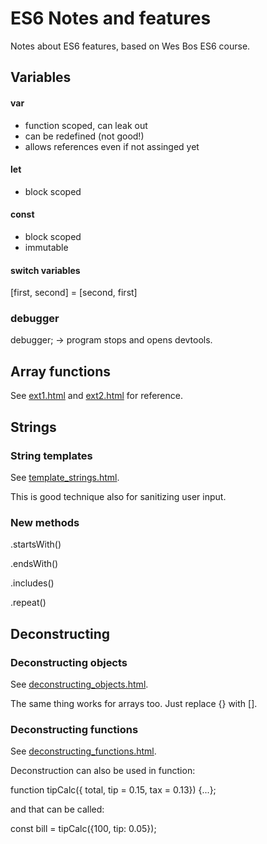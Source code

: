 # ES6 Notes and features

Notes about ES6 features, based on Wes Bos ES6 course. 

## Variables

#### var
* function scoped, can leak out
* can be redefined (not good!)
* allows references even if not assinged yet
#### let 
* block scoped
#### const
* block scoped
* immutable
#### switch variables
[first, second] = [second, first]
### debugger
debugger; -> program stops and opens devtools. 

## Array functions

See [ext1.html](https://github.com/devgranlund/javascript-es6/blob/master/ext1.html) and [ext2.html](https://github.com/devgranlund/javascript-es6/blob/master/ext2.html) for reference.

## Strings

### String templates

See [template_strings.html](https://github.com/devgranlund/javascript-es6/blob/master/template_strings.html).

This is good technique also for sanitizing user input. 

### New methods
.startsWith()

.endsWith()

.includes()

.repeat()

## Deconstructing

### Deconstructing objects

See [deconstructing_objects.html](https://github.com/devgranlund/javascript-es6/blob/master/deconstructing_objects.html).

The same thing works for arrays too. Just replace {} with [].

### Deconstructing functions

See [deconstructing_functions.html](https://github.com/devgranlund/javascript-es6/blob/master/deconstructing_functions.html).

Deconstruction can also be used in function:

function tipCalc({ total, tip = 0.15, tax = 0.13}) {...};

and that can be called:

const bill = tipCalc({100, tip: 0.05});
